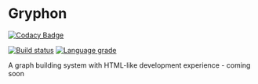 # Gryphon

[![Codacy Badge](https://api.codacy.com/project/badge/Grade/1b85b0a0aeeb409fb663ffc603259dbb)](https://app.codacy.com/gh/etcetra7n/gryphon?utm_source=github.com&utm_medium=referral&utm_content=etcetra7n/gryphon&utm_campaign=Badge_Grade_Settings)

<a href="https://github.com/etcetra7n/gryphon/actions/workflows/build.yml"><img alt="Build status" src="https://github.com/etcetra7n/gryphon/actions/workflows/build.yml/badge.svg"></a>
<a href="https://lgtm.com/projects/g/etcetra7n/gryphon/context:cpp"><img alt="Language grade" src="https://img.shields.io/lgtm/grade/cpp/g/etcetra7n/gryphon.svg?logo=lgtm&logoWidth=18"/></a>

A graph building system with HTML-like development experience - coming soon
